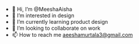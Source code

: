 - 👋 Hi, I’m @MeeshaAisha
- 👀 I’m interested in design 
- 🌱 I’m currently learning product design
- 💞️ I’m looking to collaborate on work
- 📫 How to reach me aeeshamurtala3@gmail.com

<!---
MeeshaAisha/MeeshaAisha is a ✨ special ✨ repository because its `README.md` (this file) appears on your GitHub profile.
You can click the Preview link to take a look at your changes.
--->
